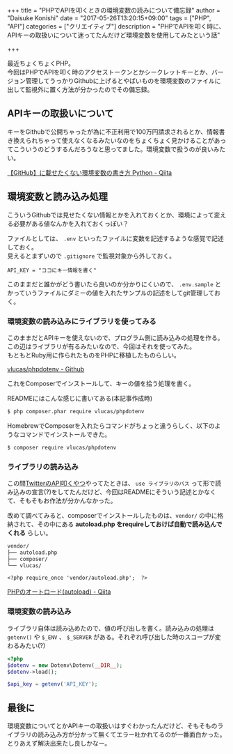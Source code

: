 +++
title = "PHPでAPIを叩くときの環境変数の読みについて備忘録"
author = "Daisuke Konishi"
date = "2017-05-26T13:20:15+09:00"
tags = ["PHP", "API"]
categories = ["クリエイティブ"]
description = "PHPでAPIを叩く時に、APIキーの取扱いについて迷ってたんだけど環境変数を使用してみたという話"

+++

最近ちょくちょくPHP。  
今回はPHPでAPIを叩く時のアクセストークンとかシークレットキーとか、バージョン管理してうっかりGithubに上げるとやばいものを環境変数のファイルに出して監視外に置く方法が分かったのでその備忘録。


## APIキーの取扱いについて
キーをGithubで公開ちゃったが為に不正利用で100万円請求されるとか、情報書き換えられちゃって使えなくなるみたいなのをちょくちょく見かけることがあってこういうのどうするんだろうなと思ってました。環境変数で扱うのが良いみたい。

[【GitHub】に載せたくない環境変数の書き方 Python - Qiita](http://qiita.com/hedgehoCrow/items/2fd56ebea463e7fc0f5b)

## 環境変数と読み込み処理
こういうGithubでは見せたくない情報とかを入れておくとか、環境によって変える必要がある値なんかを入れておくっぽい？

ファイルとしては、 ``.env`` といったファイルに変数を記述するような感覚で記述しておく。   
見えるとまずいので ``.gitignore`` で監視対象から外しておく。

```
API_KEY = "ココにキー情報を書く"
```

このままだと誰かがどう書いたら良いのか分かりにくいので、 ``.env.sample`` とかっていうファイルにダミーの値を入れたサンプルの記述をしてgit管理しておく。

### 環境変数の読み込みにライブラリを使ってみる
このままだとAPIキーを使えないので、プログラム側に読み込みの処理を作る。この辺はライブラリが有るみたいなので、今回はそれを使ってみた。  
もともとRuby用に作られたものをPHPに移植したものらしい。

[vlucas/phpdotenv - Github](https://github.com/vlucas/phpdotenv)


これをComposerでインストールして、キーの値を拾う処理を書く。

READMEにはこんな感じに書いてある(本記事作成時)

``` bash
$ php composer.phar require vlucas/phpdotenv
```

HomebrewでComposerを入れたらコマンドがちょっと違うらしく、以下のようなコマンドでインストールできた。

``` bash
$ composer require vlucas/phpdotenv
```


### ライブラリの読み込み
この間[TwitterのAPI叩くやつ](https://blog.daisukekonishi.com/post/php-request-twitter-api.html)やってたときは、 ``use ライブラリのパス`` って形で読み込みの宣言(?)をしてたんだけど、今回はREADMEにそういう記述とかなくて、そもそもお作法が分かんなかった。

改めて調べてみると、composerでインストールしたものは、``vendor/`` の中に格納されて、その中にある **autoload.php をrequireしておけば自動で読み込んでくれる** らしい。

``` bash
vendor/
├── autoload.php
├── composer/
└── vlucas/
```

```
<?php require_once 'vendor/autoload.php';  ?>
```

[PHPのオートロード(autoload) - Qiita](http://qiita.com/atwata/items/5ba72d3d881a81227c2a)


### 環境変数の読み込み
ライブラリ自体は読み込めたので、値の呼び出しを書く。読み込みの処理は ``getenv()`` や ``$_ENV`` 、 ``$_SERVER`` がある。それぞれ呼び出した時のスコープが変わるみたい(?)

``` php
<?php
$dotenv = new Dotenv\Dotenv(__DIR__);
$dotenv->load();

$api_key = getenv('API_KEY');
```


## 最後に
環境変数についてとかAPIキーの取扱いはすぐわかったんだけど、そもそものライブラリの読み込み方が分かって無くてエラー吐かれてるのが一番面白かった。  
とりあえず解決出来たし良しかなー。
